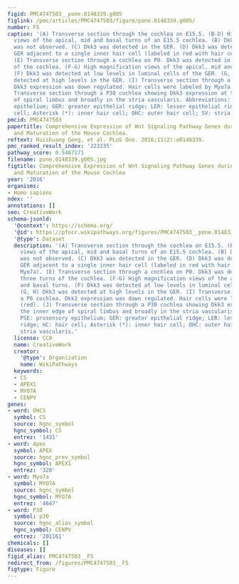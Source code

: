 ```yaml
---
figid: PMC4747503__pone.0148339.g005
figlink: /pmc/articles/PMC4747503/figure/pone.0148339.g005/
number: F5
caption: '(A) Transverse section through the cochlea on E15.5. (B-D) High magnification
  views of the apical, mid and basal turns of an E15.5 cochlea. (B) Dkk3 expression
  was not observed. (C) Dkk3 was detected in the GER. (D) Dkk3 was detected in the
  GER adjacent to a single inner hair cell (labeled in red with hair cell marker Myo7a).
  (E) Transverse section through a cochlea on P0. Dkk3 was detected in all three turns
  of the cochlea. (F-G) High magnification views of the apical, mid and basal turns.
  (F) Dkk3 was detected at low levels in luminal cells of the GER. (G, H) Dkk3 was
  detected at high levels in the GER. (I) Transverse section through a P6 cochlea.
  Dkk3 expression was down regulated. Hair cells were labeled by Myo7a (red). (J)
  Transverse section through a P30 cochlea showing Dkk3 expression at the inner edge
  of spiral limbus and broadly in the stria vascularis. Abbreviations: PSE: prosensory
  epithelium; GER: greater epithelial ridge; LER: lesser epithelial ridge; HC: hair
  cell; Asterisk (*): inner hair cell; OHC: outer hair cell; SV: stria vascularis.'
pmcid: PMC4747503
papertitle: Comprehensive Expression of Wnt Signaling Pathway Genes during Development
  and Maturation of the Mouse Cochlea.
reftext: Ruishuang Geng, et al. PLoS One. 2016;11(2):e0148339.
pmc_ranked_result_index: '223235'
pathway_score: 0.5467171
filename: pone.0148339.g005.jpg
figtitle: Comprehensive Expression of Wnt Signaling Pathway Genes during Development
  and Maturation of the Mouse Cochlea
year: '2016'
organisms:
- Homo sapiens
ndex: ''
annotations: []
seo: CreativeWork
schema-jsonld:
  '@context': https://schema.org/
  '@id': https://pfocr.wikipathways.org/figures/PMC4747503__pone.0148339.g005.html
  '@type': Dataset
  description: '(A) Transverse section through the cochlea on E15.5. (B-D) High magnification
    views of the apical, mid and basal turns of an E15.5 cochlea. (B) Dkk3 expression
    was not observed. (C) Dkk3 was detected in the GER. (D) Dkk3 was detected in the
    GER adjacent to a single inner hair cell (labeled in red with hair cell marker
    Myo7a). (E) Transverse section through a cochlea on P0. Dkk3 was detected in all
    three turns of the cochlea. (F-G) High magnification views of the apical, mid
    and basal turns. (F) Dkk3 was detected at low levels in luminal cells of the GER.
    (G, H) Dkk3 was detected at high levels in the GER. (I) Transverse section through
    a P6 cochlea. Dkk3 expression was down regulated. Hair cells were labeled by Myo7a
    (red). (J) Transverse section through a P30 cochlea showing Dkk3 expression at
    the inner edge of spiral limbus and broadly in the stria vascularis. Abbreviations:
    PSE: prosensory epithelium; GER: greater epithelial ridge; LER: lesser epithelial
    ridge; HC: hair cell; Asterisk (*): inner hair cell; OHC: outer hair cell; SV:
    stria vascularis.'
  license: CC0
  name: CreativeWork
  creator:
    '@type': Organization
    name: WikiPathways
  keywords:
  - CS
  - APEX1
  - MYO7A
  - CENPV
genes:
- word: ОНCS
  symbol: CS
  source: hgnc_symbol
  hgnc_symbol: CS
  entrez: '1431'
- word: Apex
  symbol: APEX
  source: hgnc_prev_symbol
  hgnc_symbol: APEX1
  entrez: '328'
- word: Myo7a
  symbol: MYO7A
  source: hgnc_symbol
  hgnc_symbol: MYO7A
  entrez: '4647'
- word: P30
  symbol: p30
  source: hgnc_alias_symbol
  hgnc_symbol: CENPV
  entrez: '201161'
chemicals: []
diseases: []
figid_alias: PMC4747503__F5
redirect_from: /figures/PMC4747503__F5
figtype: Figure
---
```

